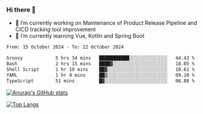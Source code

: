### Hi there 👋

- 🔭 I’m currently working on Maintenance of Product Release Pipeline and CICD tracking tool improvement
- 🌱 I’m currently learning Vue, Kotlin and Spring Boot

<!--START_SECTION:waka-->

```txt
From: 15 October 2024 - To: 22 October 2024

Groovy            5 hrs 34 mins   ███████████░░░░░░░░░░░░░░   44.43 %
Bash              2 hrs 15 mins   ████▓░░░░░░░░░░░░░░░░░░░░   18.05 %
Shell Script      1 hr 19 mins    ██▓░░░░░░░░░░░░░░░░░░░░░░   10.61 %
YAML              1 hr 9 mins     ██▒░░░░░░░░░░░░░░░░░░░░░░   09.20 %
TypeScript        51 mins         █▓░░░░░░░░░░░░░░░░░░░░░░░   06.88 %
```

<!--END_SECTION:waka-->

[![Anurag's GitHub stats](https://github-readme-stats.vercel.app/api?username=yunhao981&show_icons=true&theme=solarized-dark)](https://github.com/anuraghazra/github-readme-stats)

[![Top Langs](https://github-readme-stats.vercel.app/api/top-langs/?username=yunhao981&theme=solarized-dark&layout=compact)](https://github.com/anuraghazra/github-readme-stats)

<!--
**yunhao981/yunhao981** is a ✨ _special_ ✨ repository because its `README.md` (this file) appears on your GitHub profile.

Here are some ideas to get you started:

- 🔭 I’m currently working on Maintenance of Release Pipeline and CICD tracking tool improvement
- 🌱 I’m currently learning Vue, Kotlin and Spring Boot
- 👯 I’m looking to collaborate on ...
- 🤔 I’m looking for help with ...
- 💬 Ask me about ...
- 📫 How to reach me: ...
- 😄 Pronouns: ...
- ⚡ Fun fact: ...
-->


